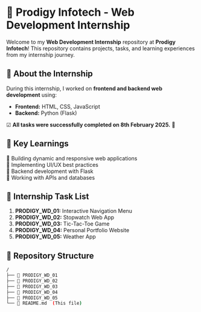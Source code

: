 # 🚀 Prodigy Infotech - Web Development Internship  

Welcome to my **Web Development Internship** repository at **Prodigy Infotech**! This repository contains projects, tasks, and learning experiences from my internship journey.  

## 📌 About the Internship  
During this internship, I worked on **frontend and backend web development** using:  
- **Frontend:** HTML, CSS, JavaScript  
- **Backend:** Python (Flask)  

☑ **All tasks were successfully completed on 8th February 2025.** 🎉  

## 🎯 Key Learnings  
🔹 Building dynamic and responsive web applications  
🔹 Implementing UI/UX best practices  
🔹 Backend development with Flask  
🔹 Working with APIs and databases  

## 📌 Internship Task List  
1. **PRODIGY_WD_01:** Interactive Navigation Menu  
2. **PRODIGY_WD_02:** Stopwatch Web App  
3. **PRODIGY_WD_03:** Tic-Tac-Toe Game  
4. **PRODIGY_WD_04:** Personal Portfolio Website  
5. **PRODIGY_WD_05:** Weather App  

## 📂 Repository Structure  
```bash
/
├── 📁 PRODIGY_WD_01
├── 📁 PRODIGY_WD_02
├── 📁 PRODIGY_WD_03
├── 📁 PRODIGY_WD_04
├── 📁 PRODIGY_WD_05
└── 📄 README.md  (This file)
